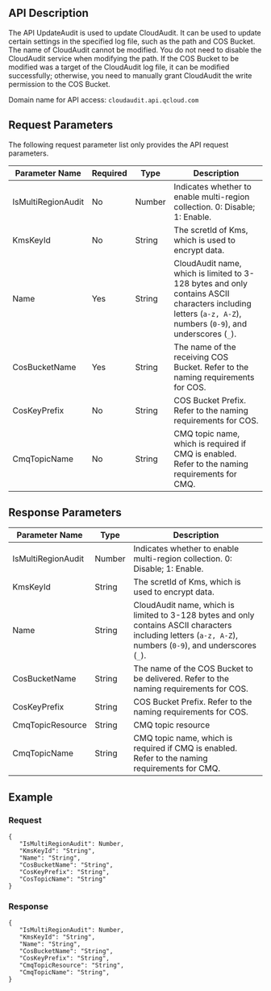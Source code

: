 
## API Description
The API UpdateAudit is used to update CloudAudit. It can be used to update certain settings in the specified log file, such as the path and COS Bucket. The name of CloudAudit cannot be modified. You do not need to disable the CloudAudit service when modifying the path. If the COS Bucket to be modified was a target of the CloudAudit log file, it can be modified successfully; otherwise, you need to manually grant CloudAudit the write permission to the COS Bucket.

Domain name for API access: `cloudaudit.api.qcloud.com`


## Request Parameters
The following request parameter list only provides the API request parameters.

| Parameter Name | Required | Type | Description |
|---------|---------|---------|--------|
| IsMultiRegionAudit	| No |	Number	| Indicates whether to enable multi-region collection. 0: Disable; 1: Enable. |
| KmsKeyId	| No |	String	| The scretId of Kms, which is used to encrypt data. |
| Name	| Yes |	String	| CloudAudit name, which is limited to 3-128 bytes and only contains ASCII characters including letters (`a-z, A-Z`), numbers (`0-9`), and underscores (`_`). |
| CosBucketName	| Yes |	String	| The name of the receiving COS Bucket. Refer to the naming requirements for COS. |
| CosKeyPrefix	| No |	String	| COS Bucket Prefix. Refer to the naming requirements for COS. |
| CmqTopicName	| No |	String	| CMQ topic name, which is required if CMQ is enabled. Refer to the naming requirements for CMQ. |
## Response Parameters

| Parameter Name | Type | Description |
|---------|---------|--------|
| IsMultiRegionAudit	|	Number	| Indicates whether to enable multi-region collection. 0: Disable; 1: Enable. |
| KmsKeyId	|	String	| The scretId of Kms, which is used to encrypt data. |
| Name	|	String	| CloudAudit name, which is limited to 3-128 bytes and only contains ASCII characters including letters (`a-z, A-Z`), numbers (`0-9`), and underscores (`_`). |
| CosBucketName	|	String	| The name of the COS Bucket to be delivered. Refer to the naming requirements for COS. |
| CosKeyPrefix	|	String	| COS Bucket Prefix. Refer to the naming requirements for COS. |
| CmqTopicResource | String | CMQ topic resource |
| CmqTopicName	|	String	| CMQ topic name, which is required if CMQ is enabled. Refer to the naming requirements for CMQ. |

## Example
### Request

```
{
   "IsMultiRegionAudit": Number,
   "KmsKeyId": "String",
   "Name": "String",
   "CosBucketName": "String",
   "CosKeyPrefix": "String",
   "CosTopicName": "String"
}
```
### Response

```
{
   "IsMultiRegionAudit": Number,
   "KmsKeyId": "String",
   "Name": "String",
   "CosBucketName": "String",
   "CosKeyPrefix": "String",
   "CmqTopicResource": "String",
   "CmqTopicName": "String",
}
```


